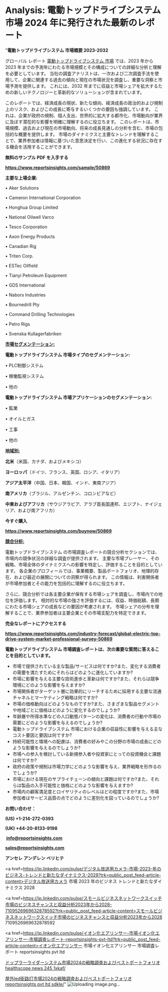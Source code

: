 # Analysis: 電動トップドライブシステム市場 2024 年に発行された最新のレポート

"<strong>電動トップドライブシステム 市場概要 2023-2032</strong>

グローバル レポート <a href=https://www.reportsinsights.com/sample/50869>電動トップドライブシステム 市場</a> では、2023 年から 2023 年までの予測年にわたる市場規模とその構成についての詳細な分析と理解を必要としています。 当社の調査アナリストは、一次および二次調査手法を使用して、企業に関連する過去の傾向と現在の市場状況を調査し、重要な洞察と市場予測を提供します。 これには、2032 年までに収益と市場シェアを拡大​​するための新しいテクノロジーと革新的なソリューションが含まれています。

このレポートでは、経済成長の現状、新たな傾向、経済成長の政治的および規制上のリスク、およびこの成長に寄与するいくつかの要因も強調しています。 これは、企業が政府の規制、個人支出、世界的に拡大する都市化、市場動向が業界に及ぼす潜在的な影響を明確に理解するのに役立ちます。 このレポートは、市場規模、過去および現在の市場動向、将来の成長見通しの分析を含む、市場の包括的な概要を提供します。 市場のダイナミクスと主要なトレンドを理解することで、業界参加者は情報に基づいた意思決定を行い、この進化する状況に存在する機会を活用することができます。

<strong><b>無料のサンプル PDF を入手する</b></strong>

<a href=https://www.reportsinsights.com/sample/50869><strong><u>https://www.reportsinsights.com/sample/50869</u></strong></a>

<strong>主要な上場企業:</strong>

• Aker Solutions

• Cameron International Corporation

• Honghua Group Limited

• National Oilwell Varco

• Tesco Corporation

• Axon Energy Products

• Canadian Rig

• Triten Corp.

• ESTec Oilfield

• Tianyi Petroleum Equipment

• GDS International

• Nabors Industries

• Bournedrill Pty

• Command Drilling Technologies

• Petro Rigs

• Svenska Kullagerfabriken

<strong><u>市場セグメンテーション</u></strong><strong><u>:</u></strong>

<strong>電動トップドライブシステム 市場タイプのセグメンテーション:</strong>

• PLC制御システム

• 稼働監視システム

• 他の

<strong>電動トップドライブシステム 市場アプリケーションのセグメンテーション:</strong>

• 鉱業

• オイルとガス

• 工事

• 他の

<strong><u>地域別</u></strong><strong><u>:</u></strong>

<strong>北米</strong>（米国、カナダ、およびメキシコ）

<strong>ヨーロッパ</strong>（ドイツ、フランス、英国、ロシア、イタリア）

<strong>アジア太平洋</strong>（中国、日本、韓国、インド、東南アジア）

<strong>南アメリカ</strong>（ブラジル、アルゼンチン、コロンビアなど）

<strong>中東およびアフリカ</strong>（サウジアラビア、アラブ首長国連邦、エジプト、ナイジェリア、および南アフリカ）

<strong>今すぐ購入</strong>

<a href=https://www.reportsinsights.com/buynow/50869><strong><u>https://www.reportsinsights.com/buynow/50869</u></strong></a>

<strong><u>競合分析:</u></strong>

電動トップドライブシステム の市場調査レポートの競合分析セクションでは、市場内の競争状況の詳細な調査が提供されます。 主要な市場プレーヤー、その戦略、市場全体のダイナミクスへの影響を特定し、評価することを目的としています。 各企業のプロフィールでは、事業概要、製品ポートフォリオ、地理的存在、および最近の展開についての洞察が得られます。 この情報は、利害関係者が市場参加者とその能力を包括的に理解するのに役立ちます。

さらに、競合分析では各主要企業が保有する市場シェアを調査し、市場内での地位を評価します。 相対的な市場の強さを評価するには、収益、時価総額、長期にわたる市場シェアの成長などの要因が考慮されます。 市場シェアの分布を理解することで、業界参加者は主要企業とその市場支配力を特定できます。

<strong>完全なレポートにアクセスする</strong>

<a href=https://www.reportsinsights.com/industry-forecast/global-electric-top-drive-system-market-professional-survey-50869><strong><u><b>https://www.reportsinsights.com/industry-forecast/global-electric-top-drive-system-market-professional-survey-50869</b></u></strong></a>

<strong><b>電動トップドライブシステム 市場調査レポートは、次の重要な質問に答えることを目的としています。</b></strong>
<ul>
  <li>市場で提供されている主な製品/サービスは何ですか?また、変化する消費者の需要を満たすためにそれらはどのように進化していますか?</li>
  <li>市場に影響を与える主要な技術進歩と革新は何ですか?また、それらは競争環境にどのような影響を与えますか?</li>
  <li>市場関係者がターゲット層に効果的にリーチするために採用する主要な流通チャネルとマーケティング戦略は何ですか?</li>
  <li>市場の価格動向はどのようなものですか?また、さまざまな製品セグメントや地域ごとに価格はどのように変化するのでしょうか?</li>
  <li>年齢層や所得水準などの人口動態パターンの変化は、消費者の行動や市場の需要にどのような影響を与えるのでしょうか?</li>
  <li>電動トップドライブシステム 市場における企業の収益性に影響を与える主なコスト要因と要因は何ですか?</li>
  <li>持続可能性と環境への配慮は、消費者の好みやこの分野の市場の成長にどのような影響を与えるのでしょうか?</li>
  <li>市場への参入を検討している新規参入者や投資家にとっての投資機会と課題は何ですか?</li>
  <li>政府の政策や規制は市場力学にどのような影響を与え、業界戦略を形作るのでしょうか?</li>
  <li>市場における現在のサプライチェーンの傾向と課題は何ですか?また、それらは製品の入手可能性と価格にどのような影響を与えますか?</li>
  <li>市場内の顧客満足度とロイヤリティのレベルはどの程度ですか?また、市場参加者はサービス品質の点でどのように差別化を図っているのでしょうか?</li>
</ul>
<strong>お問い合わせ：</strong>

<strong>(US) +1-214-272-0393</strong>

<strong>(UK) +44-20-8133-9198</strong>

<strong> </strong><a href=info@reportsinsights.com><strong><u>info@reportsinsights.com</u></strong></a>

<a href=sales@reportsinsights.com><strong><u>sales@reportsinsights.com</u></strong></a>

<strong>アンセレ アンデレン ベリヒテ</strong>

<a href=https://jp.linkedin.com/pulse/デジタル放送用カメラ-市場-2023-年のビジネス-トレンドと新たなダイナミクス-2028?trk=public_post_feed-article-content>デジタル放送用カメラ 市場 2023 年のビジネス トレンドと新たなダイナミクス 2028</a>

<a href=https://jp.linkedin.com/pulse/スモールビジネスネットワークスイッチ市場のビジネスチャンスと収益分析2023年から2028-7109526969632878592?trk=public_post_feed-article-content>スモールビジネスネットワークスイッチ市場のビジネスチャンスと収益分析2023年から2028 7109526969632878592</a>

<a href=https://jp.linkedin.com/pulse/イオン化エアリンサー-市場イオン化エアリンサー-市場調査レポート-reportsinsights-pvt-ltd?trk=public_post_feed-article-content>イオン化エアリンサー 市場イオン化エアリンサー 市場調査レポート reportsinsights pvt ltd</a>

<a href=https://www.linkedin.com/pulse/ドップラーライダーシステム市場2024の戦略調査およびベストポートフォリオ-healthscope-news-245-1xkaf/>ドップラーライダーシステム市場2024の戦略調査およびベストポートフォリオ healthscope news 245 1xkaf/</a>

<a href=https://www.linkedin.com/pulse/屋外led街路灯市場2024の戦略調査およびベストポートフォリオ-reportsinsights-pvt-ltd-sdkle/>屋外led街路灯市場2024の戦略調査およびベストポートフォリオ reportsinsights pvt ltd sdkle/</a>"
![Uploading image.png…]()
